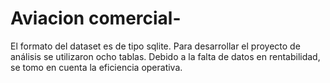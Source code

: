 # Aviacion comercial-
El formato del dataset es de tipo sqlite. Para desarrollar el proyecto de análisis se utilizaron ocho tablas. Debido a la falta de datos en rentabilidad, se tomo en cuenta la eficiencia operativa.
